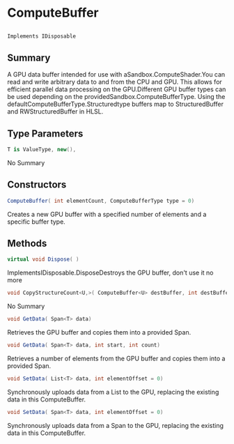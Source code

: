 # ComputeBuffer<T>

## 
```c#
Implements IDisposable
```

## Summary

A GPU data buffer intended for use with aSandbox.ComputeShader.You can read and write arbitrary data to and from the CPU and GPU.
This allows for efficient parallel data processing on the GPU.Different GPU buffer types can be used depending on the providedSandbox.ComputeBufferType.
Using the defaultComputeBufferType.Structuredtype buffers map to StructuredBuffer<T> and RWStructuredBuffer<T> in HLSL.
## Type Parameters

```c#
T is ValueType, new(), 
```
No Summary
## Constructors

```c#
ComputeBuffer( int elementCount, ComputeBufferType type = 0) 
```
Creates a new GPU buffer with a specified number of elements and a specific buffer type.
## Methods

```c#
virtual void Dispose( ) 
```
ImplementsIDisposable.DisposeDestroys the GPU buffer, don't use it no more
```c#
void CopyStructureCount<U,>( ComputeBuffer<U> destBuffer, int destBufferOffset) 
```
No Summary
```c#
void GetData( Span<T> data) 
```
Retrieves the GPU buffer and copies them into a provided Span.
```c#
void GetData( Span<T> data, int start, int count) 
```
Retrieves a number of elements from the GPU buffer and copies them into a provided Span.
```c#
void SetData( List<T> data, int elementOffset = 0) 
```
Synchronously uploads data from a List to the GPU, replacing the existing data in this ComputeBuffer.
```c#
void SetData( Span<T> data, int elementOffset = 0) 
```
Synchronously uploads data from a Span to the GPU, replacing the existing data in this ComputeBuffer.
